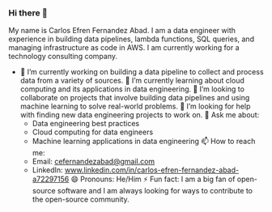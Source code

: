 ### Hi there 👋

My name is Carlos Efren Fernandez Abad. I am a data engineer with experience in building data pipelines, lambda functions, SQL queries, and managing infrastructure as code in AWS. I am currently working for a technology consulting company.

- 🔭 I’m currently working on building a data pipeline to collect and process data from a variety of sources.
🌱 I’m currently learning about cloud computing and its applications in data engineering.
👯 I’m looking to collaborate on projects that involve building data pipelines and using machine learning to solve real-world problems.
🤔 I’m looking for help with finding new data engineering projects to work on.
💬 Ask me about:
  * Data engineering best practices
  * Cloud computing for data engineers
  * Machine learning applications in data engineering
📫 How to reach me:
  * Email: cefernandezabad@gmail.com
  * LinkedIn: www.linkedin.com/in/carlos-efren-fernandez-abad-a72297156
😄 Pronouns:
  He/Him
⚡ Fun fact:
  I am a big fan of open-source software and I am always looking for ways to contribute to the open-source community.
